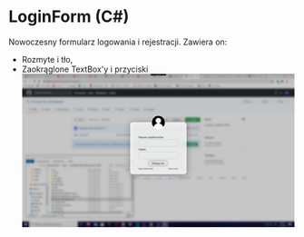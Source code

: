 # LoginForm (C#)
Nowoczesny formularz logowania i rejestracji. Zawiera on:
- Rozmyte i tło,
- Zaokrąglone TextBox'y i przyciski
![Screenshot](screenshot.png)
